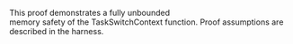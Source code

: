 This proof demonstrates a fully unbounded  
memory safety of the TaskSwitchContext function.
Proof assumptions are described in
the harness.
